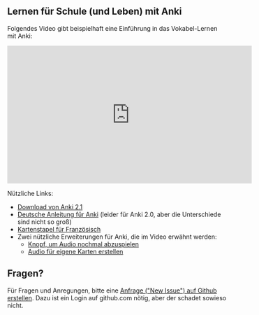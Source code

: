 ## Lernen für Schule (und Leben) mit Anki

Folgendes Video gibt beispielhaft eine Einführung in das Vokabel-Lernen mit Anki:

<iframe width="560" height="315" src="https://www.youtube.com/embed/_5ToYTlcMTo" frameborder="0" allow="autoplay; encrypted-media" allowfullscreen></iframe>

Nützliche Links:

-  [Download von Anki 2.1](https://apps.ankiweb.net/)
-  [Deutsche Anleitung für Anki](http://www.dennisproksch.de/anki) (leider für Anki 2.0, aber die Unterschiede sind nicht so groß)
-  [Kartenstapel für Französisch](https://ankiweb.net/shared/info/1847876622)
-  Zwei nützliche Erweiterungen für Anki, die im Video erwähnt werden:
   - [Knopf, um Audio nochmal abzuspielen](https://ankiweb.net/shared/info/498789867)
   - [Audio für eigene Karten erstellen](https://ankiweb.net/shared/info/427598962)
   
## Fragen?

Für Fragen und Anregungen, bitte eine [Anfrage ("New Issue") auf Github erstellen](https://github.com/bgro/anki_fuer_schueler/issues). Dazu ist ein Login auf github.com nötig, aber der schadet sowieso nicht.


